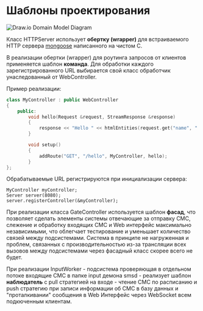 Шаблоны проектирования
======================

![Draw.io Domain Model Diagram](SMSGate_Domain_Model_draw.io.png)

Класс HTTPServer использует **обертку (wrapper)** для встраиваемого HTTP сервера
[mongoose](https://github.com/cesanta/mongoose) написанного на чистом С.

В реализации обертки (wrapper) для роутинга запросов от клиентов применяется шаблон **команда**.
Для обработки каждого зарегистрированного URL выбирается свой класс обработчик
унаследованный от WebController.

Пример реализации:
```c++
class MyController : public WebController
{
    public: 
        void hello(Request &request, StreamResponse &response)
        {
            response << "Hello " << htmlEntities(request.get("name", "... what's your name ?")) << endl;
        }

        void setup()
        {
            addRoute("GET", "/hello", MyController, hello);
        }
};
```

Обрабатываемые URL регистрируются при инициализации сервера:
```
MyController myController;
Server server(8080);
server.registerController(&myController);
```


При реализации класса GateController используется шаблон **фасад**, что позволяет сделать элементы системы отвечающие
за отправку СМС, слежение и обработку входящих СМС и Web интерфейс максимально независимыми, что облегчает тестирование
и уменьшает количество связей между подсистемами. Система в принципе не нагруженная и проблем, связанных с производительностью
из-за трансляции всех вызовов между подсистемами через фасадный класс скорее всего не будет.

При реализации InputWorker - подсистема проверяющая в отдельном потоке входящие СМС в папке input демона smsd -
реализует шаблон **наблюдатель** с pull стратегией на входе - чтение СМС по расписанию и push стратегию при
записи информации об СМС в базу данных и "проталкивании" сообщения в Web Интерфейс через WebSocket всем 
подкюченным клиентам.

